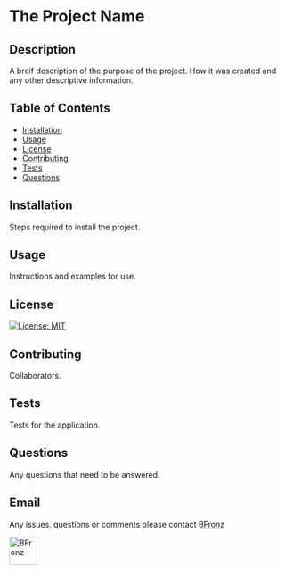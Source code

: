 # The Project Name


## Description
A breif description of the purpose of the project. How it was created and any other descriptive information.

## Table of Contents
- [Installation](#installation)
- [Usage](#usage)
- [License](#license)
- [Contributing](#contributing)
- [Tests](#tests)
- [Questions](#questions)

## Installation 
Steps required to install the project.

## Usage 
Instructions and examples for use.

## License 
[![License: MIT](https://img.shields.io/badge/License-MIT-yellow.svg)](https://opensource.org/licenses/MIT)

## Contributing 
Collaborators.

## Tests 
Tests for the application.

## Questions 
Any questions that need to be answered.

## Email 
Any issues, questions or comments please contact <a href="mailto:bfronz1960@me.com">BFronz</a> 

<img src="https://avatars1.githubusercontent.com/u/29105530?v=4" alt="BFronz" width='50px' height='50px'>
